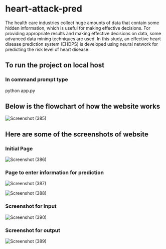 # heart-attack-pred
The health care industries collect huge amounts of data that contain some hidden information, which is useful for making effective decisions. For providing appropriate results and making effective decisions on data, some advanced data mining techniques are used. In this study, an effective heart disease prediction system (EHDPS) is developed using neural network for predicting the risk level of heart disease.

## To run the project on local host
### In command prompt type
python app.py

## Below is the flowchart of how the website works
![Screenshot (385)](https://user-images.githubusercontent.com/89383936/137005765-7d8d417a-0ba0-4b37-abba-67117f427650.png)

## Here are some of the screenshots of website
### Initial Page 
![Screenshot (386)](https://user-images.githubusercontent.com/89383936/137005226-321016aa-430b-4894-b576-0e348987b7f8.png)

### Page to enter information for prediction
![Screenshot (387)](https://user-images.githubusercontent.com/89383936/137005222-0a77cd2a-d647-4f4c-881c-ca6db6267a05.png)

![Screenshot (388)](https://user-images.githubusercontent.com/89383936/137005214-086bc3ae-1d18-43ef-8774-7bc7f0f5bc80.png)

### Screenshot for input
![Screenshot (390)](https://user-images.githubusercontent.com/89383936/137005198-7a743c1c-1b61-44cb-ab37-0f0219cfa55f.png)

### Screenshot for output
![Screenshot (389)](https://user-images.githubusercontent.com/89383936/137005208-c5a83a77-586c-4b94-b07e-523d112d223a.png)
